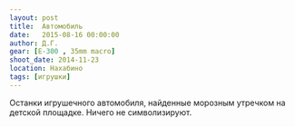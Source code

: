 ```yaml
---
layout: post
title:  Автомобиль
date:   2015-08-16 00:00:00
author: Д.Г.
gear: [E-300 , 35mm macro]
shoot_date: 2014-11-23
location: Нахабино
tags: [игрушки]
---
```


Останки игрушечного автомобиля, найденные морозным утречком на детской площадке. Ничего не символизируют.
